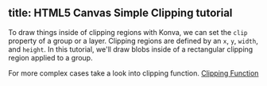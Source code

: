title: HTML5 Canvas Simple Clipping tutorial
---

To draw things inside of clipping regions with Konva, we can set the `clip`
property of a group or a layer.
Clipping regions are defined by an `x`, `y`, `width`, and `height`.  In this tutorial,
we'll draw blobs inside of a rectangular clipping region applied to a group.

For more complex cases take a look into clipping function. [Clipping Function](/docs/clipping/Clipping_Function.html)

<!-- {% iframe /downloads/code/clipping/Clipping_Regions.html %} -->

<!-- {% include_code Konva Simple Clipping Demo clipping/Clipping_Regions.html %} -->
